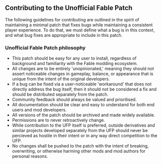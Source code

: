## Contributing to the Unofficial Fable Patch

The following guidelines for contributing are outlined in the spirit of maintaining a minimal patch that fixes bugs while maintaining a consistent player experience. To do that, we must define what a bug is in this context, and what bug fixes are appropriate to include in this patch.

### Unofficial Fable Patch philosophy

 - This patch should be easy for any user to install, regardless of background and familiarity with the Fable modding ecosystem.
 - All changes are to be entirely 'unopinionated,' meaning they should not assert noticeable changes in gameplay, balance, or appearance that is unique from the intent of the original developers.
 - If a bug can be fixed via a user-noticeable 'workaround' that does not directly address the bug itself, then it should not be considered a fix and should be distributed separately from the patch.
 - Community feedback should always be valued and prioritised.
 - All documentation should be clear and easy to understand for both end users and mod developers.
 - All versions of the patch should be archived and made widely available.
 - Permissions are to never retroactively change.
 - While contribution to the UFP itself is preferred, outside derivatives and similar projects developed separately from the UFP should never be percieved as hostile in their intent or in any way direct competition to the UFP.
 - No changes shall be pushed to the patch with the intent of breaking, overwriting, or otherwise harming other mods and mod authors for personal reasons.